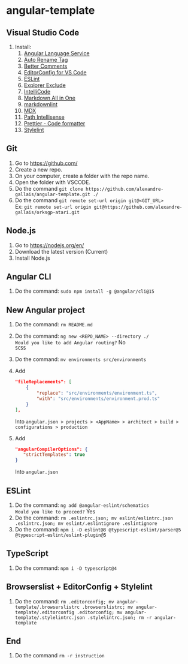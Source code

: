 # angular-template

## Visual Studio Code

1. Install:
   1. [Angular Language Service](https://marketplace.visualstudio.com/items?itemName=Angular.ng-template)
   2. [Auto Rename Tag](https://marketplace.visualstudio.com/items?itemName=formulahendry.auto-rename-tag)
   3. [Better Comments](https://marketplace.visualstudio.com/items?itemName=aaron-bond.better-comments)
   4. [EditorConfig for VS Code](https://marketplace.visualstudio.com/items?itemName=EditorConfig.EditorConfig)
   5. [ESLint](https://marketplace.visualstudio.com/items?itemName=dbaeumer.vscode-eslint)
   6. [Explorer Exclude](https://marketplace.visualstudio.com/items?itemName=PeterSchmalfeldt.explorer-exclude)
   7. [IntelliCode](https://marketplace.visualstudio.com/items?itemName=VisualStudioExptTeam.vscodeintellicode)
   8. [Markdown All in One](https://marketplace.visualstudio.com/items?itemName=yzhang.markdown-all-in-one)
   9. [markdownlint](https://marketplace.visualstudio.com/items?itemName=DavidAnson.vscode-markdownlint)
   10. [MDX](https://marketplace.visualstudio.com/items?itemName=unifiedjs.vscode-mdx)
   11. [Path Intellisense](https://marketplace.visualstudio.com/items?itemName=christian-kohler.path-intellisense)
   12. [Prettier - Code formatter](https://marketplace.visualstudio.com/items?itemName=esbenp.prettier-vscode)
   13. [Stylelint](https://marketplace.visualstudio.com/items?itemName=stylelint.vscode-stylelint)

## Git

1. Go to <https://github.com/>
2. Create a new repo.
3. On your computer, create a folder with the repo name.
4. Open the folder with VSCODE.
5. Do the command `git clone https://github.com/alexandre-gallais/angular-template.git ./`
6. Do the command `git remote set-url origin git@<GIT_URL>`\
   Ex: `git remote set-url origin git@https://github.com/alexandre-gallais/orksgp-atari.git`

## Node.js

1. Go to <https://nodejs.org/en/>
2. Download the latest version (Current)
3. Install Node.js

## Angular CLI

1. Do the command: `sudo npm install -g @angular/cli@15`

## New Angular project

1. Do the command: `rm README.md`
2. Do the command: `ng new <REPO_NAME> --directory ./`\
   `Would you like to add Angular routing?` No\
   `SCSS`
3. Do the command: `mv environments src/environments`
4. Add

   ``` json
   "fileReplacements": [
       {
           "replace": "src/environments/environment.ts",
           "with": "src/environments/environment.prod.ts"
       }
   ],
   ```

   Into `angular.json > projects > <AppName> > architect > build > configurations > production`

5. Add

   ```json
   "angularCompilerOptions": {
      "strictTemplates": true
   }
   ```

   Into `angular.json`

## ESLint

1. Do the command: `ng add @angular-eslint/schematics`\
   `Would you like to proceed?` Yes
2. Do the command: `rm .eslintrc.json; mv eslint/eslintrc.json .eslintrc.json; mv eslint/.eslintignore .eslintignore`
3. Do the command: `npm i -D eslint@8 @typescript-eslint/parser@5 @typescript-eslint/eslint-plugin@5`

## TypeScript

1. Do the command: `npm i -D typescript@4`

## Browserslist + EditorConfig + Stylelint

1. Do the command: `rm .editorconfig; mv angular-template/.browserslistrc .browserslistrc; mv angular-template/.editorconfig .editorconfig; mv angular-template/.stylelintrc.json .stylelintrc.json; rm -r angular-template`

## End

1. Do the command `rm -r instruction`
